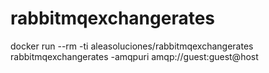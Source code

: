 # rabbitmqexchangerates
docker run --rm -ti aleasoluciones/rabbitmqexchangerates rabbitmqexchangerates -amqpuri amqp://guest:guest@host

